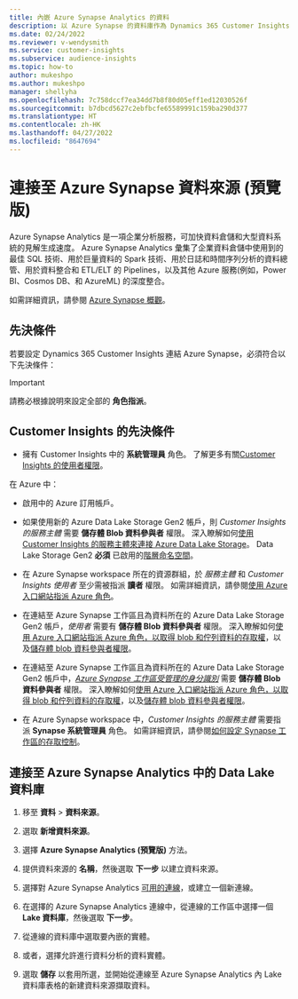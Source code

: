 ```yaml
---
title: 內嵌 Azure Synapse Analytics 的資料
description: 以 Azure Synapse 的資料庫作為 Dynamics 365 Customer Insights 的資料來源。
ms.date: 02/24/2022
ms.reviewer: v-wendysmith
ms.service: customer-insights
ms.subservice: audience-insights
ms.topic: how-to
author: mukeshpo
ms.author: mukeshpo
manager: shellyha
ms.openlocfilehash: 7c758dccf7ea34dd7b8f80d05eff1ed12030526f
ms.sourcegitcommit: b7dbcd5627c2ebfbcfe65589991c159ba290d377
ms.translationtype: HT
ms.contentlocale: zh-HK
ms.lasthandoff: 04/27/2022
ms.locfileid: "8647694"
---
```

# <a name="connect-an-azure-synapse-data-source-preview"></a>連接至 Azure Synapse 資料來源 (預覽版)

Azure Synapse Analytics 是一項企業分析服務，可加快資料倉儲和大型資料系統的見解生成速度。 Azure Synapse Analytics 彙集了企業資料倉儲中使用到的最佳 SQL 技術、用於巨量資料的 Spark 技術、用於日誌和時間序列分析的資料總管、用於資料整合和 ETL/ELT 的 Pipelines，以及其他 Azure 服務(例如，Power BI、Cosmos DB、和 AzureML) 的深度整合。

如需詳細資訊，請參閱 [Azure Synapse 概觀](/azure/synapse-analytics/overview-what-is)。

## <a name="prerequisites"></a>先決條件

若要設定 Dynamics 365 Customer Insights 連結 Azure Synapse，必須符合以下先決條件：

> [!IMPORTANT]
> 請務必根據說明來設定全部的 **角色指派**。  

## <a name="prerequisites-in-customer-insights"></a>Customer Insights 的先決條件

* 擁有 Customer Insights 中的 **系統管理員** 角色。 了解更多有關[Customer Insights 的使用者權限](permissions.md#assign-roles-and-permissions)。

在 Azure 中： 

- 啟用中的 Azure 訂用帳戶。

- 如果使用新的 Azure Data Lake Storage  Gen2 帳戶，則 *Customer Insights 的服務主體* 需要 **儲存體 Blob 資料參與者** 權限。 深入瞭解如何[使用 Customer Insights 的服務主體來連接 Azure Data Lake Storage](connect-service-principal.md)。 Data Lake Storage Gen2 **必須** 已啟用的[階層命名空間](/azure/storage/blobs/data-lake-storage-namespace)。

- 在 Azure Synapse workspace 所在的資源群組，於 *服務主體* 和 *Customer Insights 使用者* 至少需被指派 **讀者** 權限。 如需詳細資訊，請參閱[使用 Azure 入口網站指派 Azure 角色](/azure/role-based-access-control/role-assignments-portal)。

- 在連結至 Azure Synapse 工作區且為資料所在的 Azure Data Lake Storage Gen2 帳戶，*使用者* 需要有 **儲存體 Blob 資料參與者** 權限。 深入瞭解如何[使用 Azure 入口網站指派 Azure 角色，以取得 blob 和佇列資料的存取權](/azure/storage/common/storage-auth-aad-rbac-portal)，以及[儲存體 blob 資料參與者權限](/azure/role-based-access-control/built-in-roles#storage-blob-data-contributor)。

- 在連結至 Azure Synapse 工作區且為資料所在的 Azure Data Lake Storage Gen2 帳戶中，*[Azure Synapse 工作區受管理的身分識別](/azure/synapse-analytics/security/synapse-workspace-managed-identity)* 需要 **儲存體 Blob 資料參與者** 權限。 深入瞭解如何[使用 Azure 入口網站指派 Azure 角色，以取得 blob 和佇列資料的存取權](/azure/storage/common/storage-auth-aad-rbac-portal)，以及[儲存體 blob 資料參與者權限](/azure/role-based-access-control/built-in-roles#storage-blob-data-contributor)。

- 在 Azure Synapse workspace 中，*Customer Insights 的服務主體* 需要指派 **Synapse 系統管理員** 角色。 如需詳細資訊，請參閱[如何設定 Synapse 工作區的存取控制](/azure/synapse-analytics/security/how-to-set-up-access-control)。

## <a name="connect-to-data-lake-databases-in-azure-synapse-analytics"></a>連接至 Azure Synapse Analytics 中的 Data Lake 資料庫

1. 移至 **資料** > **資料來源**。

1. 選取 **新增資料來源**。

1. 選擇 **Azure Synapse Analytics (預覽版)** 方法。

1. 提供資料來源的 **名稱**，然後選取 **下一步** 以建立資料來源。 

1. 選擇對 Azure Synapse Analytics [可用的連線](connections.md)，或建立一個新連線。

1. 在選擇的 Azure Synapse Analytics 連線中，從連線的工作區中選擇一個 **Lake 資料庫**，然後選取 **下一步**。

1. 從連線的資料庫中選取要內嵌的實體。 

1. 或者，選擇允許進行資料分析的資料實體。 

1. 選取 **儲存** 以套用所選，並開始從連線至 Azure Synapse Analytics 內 Lake 資料庫表格的新建資料來源擷取資料。
